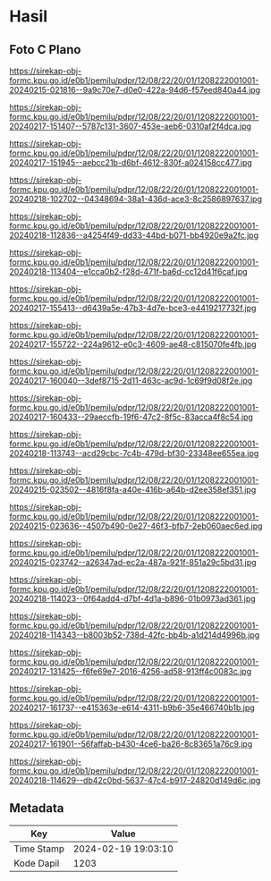 # Hasil

## Foto C Plano

https://sirekap-obj-formc.kpu.go.id/e0b1/pemilu/pdpr/12/08/22/20/01/1208222001001-20240215-021816--9a9c70e7-d0e0-422a-94d6-f57eed840a44.jpg

https://sirekap-obj-formc.kpu.go.id/e0b1/pemilu/pdpr/12/08/22/20/01/1208222001001-20240217-151407--5787c131-3607-453e-aeb6-0310af2f4dca.jpg

https://sirekap-obj-formc.kpu.go.id/e0b1/pemilu/pdpr/12/08/22/20/01/1208222001001-20240217-151945--aebcc21b-d6bf-4612-830f-a024158cc477.jpg

https://sirekap-obj-formc.kpu.go.id/e0b1/pemilu/pdpr/12/08/22/20/01/1208222001001-20240218-102702--04348694-38a1-436d-ace3-8c2586897637.jpg

https://sirekap-obj-formc.kpu.go.id/e0b1/pemilu/pdpr/12/08/22/20/01/1208222001001-20240218-112836--a4254f49-dd33-44bd-b071-bb4920e9a2fc.jpg

https://sirekap-obj-formc.kpu.go.id/e0b1/pemilu/pdpr/12/08/22/20/01/1208222001001-20240218-113404--e1cca0b2-f28d-471f-ba6d-cc12d41f6caf.jpg

https://sirekap-obj-formc.kpu.go.id/e0b1/pemilu/pdpr/12/08/22/20/01/1208222001001-20240217-155413--d6439a5e-47b3-4d7e-bce3-e4419217732f.jpg

https://sirekap-obj-formc.kpu.go.id/e0b1/pemilu/pdpr/12/08/22/20/01/1208222001001-20240217-155722--224a9612-e0c3-4609-ae48-c815070fe4fb.jpg

https://sirekap-obj-formc.kpu.go.id/e0b1/pemilu/pdpr/12/08/22/20/01/1208222001001-20240217-160040--3def8715-2d11-463c-ac9d-1c69f9d08f2e.jpg

https://sirekap-obj-formc.kpu.go.id/e0b1/pemilu/pdpr/12/08/22/20/01/1208222001001-20240217-160433--29aeccfb-19f6-47c2-8f5c-83acca4f8c54.jpg

https://sirekap-obj-formc.kpu.go.id/e0b1/pemilu/pdpr/12/08/22/20/01/1208222001001-20240218-113743--acd29cbc-7c4b-479d-bf30-23348ee655ea.jpg

https://sirekap-obj-formc.kpu.go.id/e0b1/pemilu/pdpr/12/08/22/20/01/1208222001001-20240215-023502--4816f8fa-a40e-416b-a64b-d2ee358ef351.jpg

https://sirekap-obj-formc.kpu.go.id/e0b1/pemilu/pdpr/12/08/22/20/01/1208222001001-20240215-023636--4507b490-0e27-46f3-bfb7-2eb060aec6ed.jpg

https://sirekap-obj-formc.kpu.go.id/e0b1/pemilu/pdpr/12/08/22/20/01/1208222001001-20240215-023742--a26347ad-ec2a-487a-921f-851a29c5bd31.jpg

https://sirekap-obj-formc.kpu.go.id/e0b1/pemilu/pdpr/12/08/22/20/01/1208222001001-20240218-114023--0f64add4-d7bf-4d1a-b896-01b0973ad361.jpg

https://sirekap-obj-formc.kpu.go.id/e0b1/pemilu/pdpr/12/08/22/20/01/1208222001001-20240218-114343--b8003b52-738d-42fc-bb4b-a1d214d4996b.jpg

https://sirekap-obj-formc.kpu.go.id/e0b1/pemilu/pdpr/12/08/22/20/01/1208222001001-20240217-131425--f6fe69e7-2016-4256-ad58-913ff4c0083c.jpg

https://sirekap-obj-formc.kpu.go.id/e0b1/pemilu/pdpr/12/08/22/20/01/1208222001001-20240217-161737--e415363e-e614-4311-b9b6-35e466740b1b.jpg

https://sirekap-obj-formc.kpu.go.id/e0b1/pemilu/pdpr/12/08/22/20/01/1208222001001-20240217-161901--56faffab-b430-4ce6-ba26-8c83651a76c9.jpg

https://sirekap-obj-formc.kpu.go.id/e0b1/pemilu/pdpr/12/08/22/20/01/1208222001001-20240218-114629--db42c0bd-5637-47c4-b917-24820d149d6c.jpg


## Metadata

| Key        | Value               |
| ---------- | ------------------- |
| Time Stamp | 2024-02-19 19:03:10 |
| Kode Dapil | 1203                |



